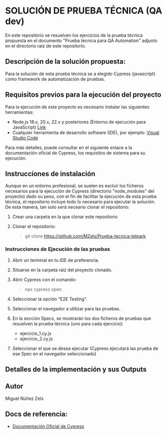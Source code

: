 # SOLUCIÓN DE PRUEBA TÉCNICA (QA dev)

En este repositorio se resuelven los ejercicios de la prueba técnica propuesta en el documento "Prueba técnica para QA Automation" adjunto en el directorio raíz de este repositorio.

## Descripción de la solución propuesta:

Para la solución de esta prueba técnica se a elegido Cypress (javascript) como framework de automatización de pruebas.

## Requisitos previos para la ejecución del proyecto

Para la ejecución de este proyecto es necesario instalar las siguientes herramientas:

* Node.js 18.x, 20.x, 22.x y posteriores (Entorno de ejecución para JavaScript) [Link](https://nodejs.org/)
* Cualquier herramienta de desarrollo software (IDE), por ejemplo: [Visual Studio Code](https://code.visualstudio.com/Download)

Para más detalles, puede consultar en el siguiente enlace  a la documentación oficial de Cypress, los requisitos de sistema para su ejecución.

## Instrucciones de instalación

Aunque en un entorno profesional, se suelen es excluír los ficheros necesarios para la ejecución de Cypress (directorio "node_modules" del proyecto) dado su peso, con el fin de facilitar la ejecución de esta prueba técnica, el repositorio incluye todo lo necesario para ejecutar la solución. De esta manera, tan solo será neceario clonar el repositorio:

1. Crear una carpeta en la que clonar este repositorio
2. Clonar el repositorio: 

    > git clone https://github.com/MZels/Prueba-tecnica-telpark

### Instrucciones de Ejecución de las pruebas

1. Abrir un terminal en tu IDE de preferencia.
2. Situarse en la carpeta raíz del proyecto clonado.
3. Abrir Cypress con el comando:

    > npx cypress open
   
4. Seleccionar la opción "E2E Testing".
5. Seleccionar el navegador a utilizar para las pruebas.
6. En la sección Specs, se mostrarán los dos ficheros de pruebas que resuelven la prueba técnica (uno para cada ejercicio):

    * ejercicio_1.cy.js
    * ejercicio_2.cy.js
   
7. Seleccionar el que se desea ejecutar (Cypress ejecutará las prueba de ese Spec en el navegador seleccionado)

## Detalles de la implementación y sus Outputs


## Autor

Miguel Núñez Zels


## Docs de referencia:

* [Documentación Oficial de Cypress](https://docs.cypress.io/guides)